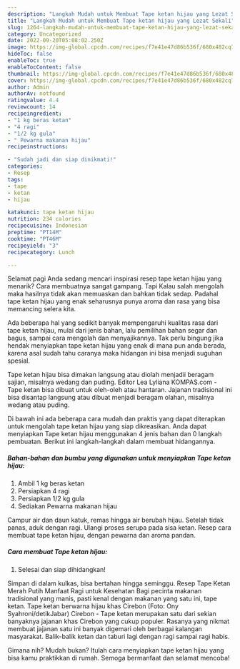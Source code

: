 ```yaml
---
description: "Langkah Mudah untuk Membuat Tape ketan hijau yang Lezat Sekali"
title: "Langkah Mudah untuk Membuat Tape ketan hijau yang Lezat Sekali"
slug: 1264-langkah-mudah-untuk-membuat-tape-ketan-hijau-yang-lezat-sekali
category: Uncategorized
date: 2022-09-20T05:08:02.250Z
image: https://img-global.cpcdn.com/recipes/f7e41e47d86b536f/680x482cq70/tape-ketan-hijau-foto-resep-utama.jpg
hideToc: false
enableToc: true
enableTocContent: false
thumbnail: https://img-global.cpcdn.com/recipes/f7e41e47d86b536f/680x482cq70/tape-ketan-hijau-foto-resep-utama.jpg
cover: https://img-global.cpcdn.com/recipes/f7e41e47d86b536f/680x482cq70/tape-ketan-hijau-foto-resep-utama.jpg
author: Admin
authorAv: notfound
ratingvalue: 4.4
reviewcount: 14
recipeingredient:
- "1 kg beras ketan"
- "4 ragi"
- "1/2 kg gula"
- " Pewarna makanan hijau"
recipeinstructions:

- "Sudah jadi dan siap dinikmati!"
categories:
- Resep
tags:
- tape
- ketan
- hijau

katakunci: tape ketan hijau 
nutrition: 234 calories
recipecuisine: Indonesian
preptime: "PT14M"
cooktime: "PT46M"
recipeyield: "3"
recipecategory: Lunch

---
```



Selamat pagi Anda sedang mencari inspirasi resep tape ketan hijau yang menarik? Cara membuatnya sangat gampang. Tapi Kalau salah mengolah maka hasilnya tidak akan memuaskan dan bahkan tidak sedap. Padahal tape ketan hijau yang enak seharusnya punya aroma dan rasa yang bisa memancing selera kita.


Ada beberapa hal yang sedikit banyak mempengaruhi kualitas rasa dari tape ketan hijau, mulai dari jenis bahan, lalu pemilihan bahan segar dan bagus, sampai cara mengolah dan menyajikannya. Tak perlu bingung jika hendak menyiapkan tape ketan hijau yang enak di mana pun anda berada, karena asal sudah tahu caranya maka hidangan ini bisa menjadi suguhan spesial.

Tape ketan hijau bisa dimakan langsung atau diolah menjadii beragam sajian, misalnya wedang dan puding. Editor Lea Lyliana KOMPAS.com - Tape ketan bisa dibuat untuk oleh-oleh atau hantaran. Jajanan tradisional ini bisa disantap langsung atau dibuat menjadi beragam olahan, misalnya wedang atau puding.


Di bawah ini ada beberapa cara mudah dan praktis yang dapat diterapkan untuk mengolah tape ketan hijau yang siap dikreasikan. Anda dapat menyiapkan Tape ketan hijau menggunakan 4 jenis bahan dan 0 langkah pembuatan. Berikut ini langkah-langkah dalam membuat hidangannya.

<!--inarticleads1-->

##### Bahan-bahan dan bumbu yang digunakan untuk menyiapkan Tape ketan hijau:

1. Ambil 1 kg beras ketan
1. Persiapkan 4 ragi
1. Persiapkan 1/2 kg gula
1. Sediakan  Pewarna makanan hijau


Campur air dan daun katuk, remas hingga air berubah hijau. Setelah tidak panas, aduk dengan ragi. Ulangi proses serupa pada sisa ketan. Resep cara membuat tape ketan hijau, dengan pewarna dan aroma pandan. 

<!--inarticleads2-->

##### Cara membuat Tape ketan hijau:


1. Selesai dan siap dihidangkan!

Simpan di dalam kulkas, bisa bertahan hingga seminggu. Resep Tape Ketan Merah Putih Manfaat Ragi untuk Kesehatan Bagi pecinta makanan tradisional yang manis, pasti kenal dengan makanan yang satu ini, tape ketan. Tape ketan berwarna hijau khas Cirebon (Foto: Ony Syahroni/detikJabar) Cirebon - Tape ketan merupakan satu dari sekian banyaknya jajanan khas Cirebon yang cukup populer. Rasanya yang nikmat membuat jajanan satu ini banyak digemari oleh berbagai kalangan masyarakat. Balik-balik ketan dan taburi lagi dengan ragi sampai ragi habis. 

Gimana nih? Mudah bukan? Itulah cara menyiapkan tape ketan hijau yang bisa kamu praktikkan di rumah. Semoga bermanfaat dan selamat mencoba!
